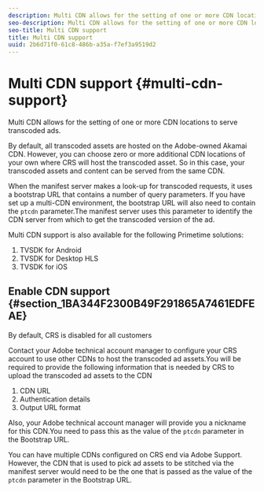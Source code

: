 ```yaml
---
description: Multi CDN allows for the setting of one or more CDN locations to serve transcoded ads.
seo-description: Multi CDN allows for the setting of one or more CDN locations to serve transcoded ads.
seo-title: Multi CDN support
title: Multi CDN support
uuid: 2b6d71f0-61c8-486b-a35a-f7ef3a9519d2
---
```


# Multi CDN support {#multi-cdn-support}

Multi CDN allows for the setting of one or more CDN locations to serve transcoded ads.

By default, all transcoded assets are hosted on the Adobe-owned Akamai CDN. However, you can choose zero or more additional CDN locations of your own where CRS will host the transcoded asset. So in this case, your transcoded assets and content can be served from the same CDN.

When the manifest server makes a look-up for transcoded requests, it uses a bootstrap URL that contains a number of query parameters. If you have set up a multi-CDN environment, the bootstrap URL will also need to contain the `ptcdn` parameter.The manifest server uses this parameter to identify the CDN server from which to get the transcoded version of the ad.

Multi CDN support is also available for the following Primetime solutions:

1. TVSDK for Android
1. TVSDK for Desktop HLS
1. TVSDK for iOS

## Enable CDN support {#section_1BA344F2300B49F291865A7461EDFEAE}

By default, CRS is disabled for all customers

Contact your Adobe technical account manager to configure your CRS account to use other CDNs to host the transcoded ad assets.You will be required to provide the following information that is needed by CRS to upload the transcoded ad assets to the CDN

1. CDN URL
1. Authentication details
1. Output URL format

Also, your Adobe technical account manager will provide you a nickname for this CDN.You need to pass this as the value of the `ptcdn` parameter in the Bootstrap URL.

You can have multiple CDNs configured on CRS end via Adobe Support. However, the CDN that is used to pick ad assets to be stitched via the manifest server would need to be the one that is passed as the value of the `ptcdn` parameter in the Bootstrap URL. 
